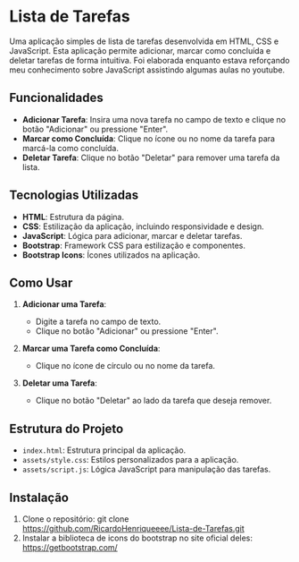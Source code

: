 
# Lista de Tarefas

Uma aplicação simples de lista de tarefas desenvolvida em HTML, CSS e JavaScript. Esta aplicação permite adicionar, marcar como concluída e deletar tarefas de forma intuitiva. Foi elaborada enquanto estava reforçando meu conhecimento sobre JavaScript assistindo algumas aulas no youtube.

## Funcionalidades

- **Adicionar Tarefa**: Insira uma nova tarefa no campo de texto e clique no botão "Adicionar" ou pressione "Enter".
- **Marcar como Concluída**: Clique no ícone ou no nome da tarefa para marcá-la como concluída.
- **Deletar Tarefa**: Clique no botão "Deletar" para remover uma tarefa da lista.

## Tecnologias Utilizadas

- **HTML**: Estrutura da página.
- **CSS**: Estilização da aplicação, incluindo responsividade e design.
- **JavaScript**: Lógica para adicionar, marcar e deletar tarefas.
- **Bootstrap**: Framework CSS para estilização e componentes.
- **Bootstrap Icons**: Ícones utilizados na aplicação.

## Como Usar

1. **Adicionar uma Tarefa**:
   - Digite a tarefa no campo de texto.
   - Clique no botão "Adicionar" ou pressione "Enter".

2. **Marcar uma Tarefa como Concluída**:
   - Clique no ícone de círculo ou no nome da tarefa.

3. **Deletar uma Tarefa**:
   - Clique no botão "Deletar" ao lado da tarefa que deseja remover.

## Estrutura do Projeto

- `index.html`: Estrutura principal da aplicação.
- `assets/style.css`: Estilos personalizados para a aplicação.
- `assets/script.js`: Lógica JavaScript para manipulação das tarefas.

## Instalação

1. Clone o repositório:
   git clone https://github.com/RicardoHenriqueeee/Lista-de-Tarefas.git
2. Instalar a biblioteca de icons do bootstrap no site oficial deles:
   https://getbootstrap.com/
